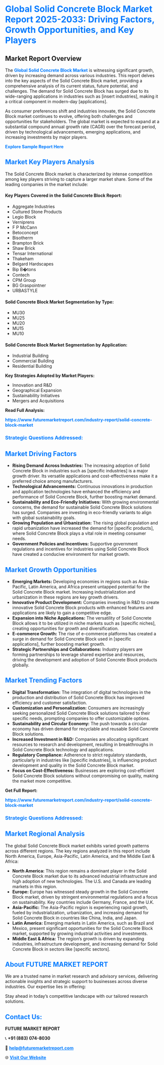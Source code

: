 <h1 style="color: #007BFF;">Global Solid Concrete Block Market Report 2025-2033: Driving Factors, Growth Opportunities, and Key Players</h1>

<section id="overview">
<h2>Market Report Overview</h2>
<p>The <a href="https://www.futuremarketreport.com/industry-report/solid-concrete-block-market" style="color: #007BFF; text-decoration: none;"><strong>Global Solid Concrete Block Market</strong></a> is witnessing significant growth, driven by increasing demand across various industries. This report delves into the key aspects of the Solid Concrete Block market, providing a comprehensive analysis of its current status, future potential, and challenges. The demand for Solid Concrete Block has surged due to its wide-ranging applications in industries such as [insert industries], making it a critical component in modern-day [applications].</p>
<p>As consumer preferences shift and industries innovate, the Solid Concrete Block market continues to evolve, offering both challenges and opportunities for stakeholders. The global market is expected to expand at a substantial compound annual growth rate (CAGR) over the forecast period, driven by technological advancements, emerging applications, and increasing investments by major players.</p>
</section>

<section id="overview">
<p><a href="https://www.futuremarketreport.com/request-sample/reportId=52595" style="color: #007BFF; text-decoration: none;"><strong>Explore Sample Report Here</strong></a></p>
</section>

<section id="key-players">
<h2 style="color: #007BFF;">Market Key Players Analysis</h2>
<p>The Solid Concrete Block market is characterized by intense competition among key players striving to capture a larger market share. Some of the leading companies in the market include:</p>
<h4>Key Players Covered in the Solid Concrete Block Report:</h4>
<ul><li>Aggregate Industries</li><li>Cultured Stone Products</li><li>Legio Block</li><li>Verniprens</li><li>F P McCann</li><li>Betoconcept</li><li>Bisotherm</li><li>Brampton Brick</li><li>Shaw Brick</li><li>Tensar International</li><li>Thakeham</li><li>Belgard Hardscapes</li><li>Bip B�tons</li><li>Contech</li><li>CPM Group</li><li>BG Graspointner</li><li>URBASTYLE</li></ul>
<h4>Solid Concrete Block Market Segmentation by Type:</h4>
<ul><li>MU30</li><li>MU25</li><li>MU20</li><li>MU15</li><li>MU10</li></ul>

<h4>Solid Concrete Block Market Segmentation by Application:</h4>
<ul><li>Industrial Building</li><li>Commercial Building</li><li>Residential Building</li></ul>
<p><strong>Key Strategies Adopted by Market Players:</strong></p>
<ul>
<li>Innovation and R&D</li>
<li>Geographical Expansion</li>
<li>Sustainability Initiatives</li>
<li>Mergers and Acquisitions</li>
</ul>
</section>

<section>
<p><strong>Read Full Analysis: </strong></p><a href="https://www.futuremarketreport.com/industry-report/solid-concrete-block-market" style="color: #007BFF; text-decoration: none;"><strong>https://www.futuremarketreport.com/industry-report/solid-concrete-block-market</strong></a>
<h3 style="color: #007BFF;">Strategic Questions Addressed:</h3>
</section>

<section id="driving-factors">
<h2 style="color: #007BFF;">Market Driving Factors</h2>
<ul>
<li><strong>Rising Demand Across Industries:</strong> The increasing adoption of Solid Concrete Block in industries such as [specific industries] is a major growth driver. Its versatile applications and cost-effectiveness make it a preferred choice among manufacturers.</li>
<li><strong>Technological Advancements:</strong> Continuous innovations in production and application technologies have enhanced the efficiency and performance of Solid Concrete Block, further boosting market demand.</li>
<li><strong>Sustainability and Eco-Friendly Initiatives:</strong> With growing environmental concerns, the demand for sustainable Solid Concrete Block solutions has surged. Companies are investing in eco-friendly variants to align with global sustainability goals.</li>
<li><strong>Growing Population and Urbanization:</strong> The rising global population and rapid urbanization have increased the demand for [specific products], where Solid Concrete Block plays a vital role in meeting consumer needs.</li>
<li><strong>Government Policies and Incentives:</strong> Supportive government regulations and incentives for industries using Solid Concrete Block have created a conducive environment for market growth.</li>
</ul>
</section>

<section id="growth-opportunities">
<h2 style="color: #007BFF;">Market Growth Opportunities</h2>
<ul>
<li><strong>Emerging Markets:</strong> Developing economies in regions such as Asia-Pacific, Latin America, and Africa present untapped potential for the Solid Concrete Block market. Increasing industrialization and urbanization in these regions are key growth drivers.</li>
<li><strong>Innovative Product Development:</strong> Companies investing in R&D to create innovative Solid Concrete Block products with enhanced features and applications are likely to gain a competitive edge.</li>
<li><strong>Expansion into Niche Applications:</strong> The versatility of Solid Concrete Block allows it to be utilized in niche markets such as [specific niches], creating opportunities for growth and diversification.</li>
<li><strong>E-commerce Growth:</strong> The rise of e-commerce platforms has created a surge in demand for Solid Concrete Block used in [specific applications], further boosting market growth.</li>
<li><strong>Strategic Partnerships and Collaborations:</strong> Industry players are forming partnerships to leverage shared expertise and resources, driving the development and adoption of Solid Concrete Block products globally.</li>
</ul>
</section>

<section id="trending-factors">
<h2 style="color: #007BFF;">Market Trending Factors</h2>
<ul>
<li><strong>Digital Transformation:</strong> The integration of digital technologies in the production and distribution of Solid Concrete Block has improved efficiency and customer satisfaction.</li>
<li><strong>Customization and Personalization:</strong> Consumers are increasingly seeking personalized Solid Concrete Block solutions tailored to their specific needs, prompting companies to offer customizable options.</li>
<li><strong>Sustainability and Circular Economy:</strong> The push towards a circular economy has driven demand for recyclable and reusable Solid Concrete Block solutions.</li>
<li><strong>Increased Investment in R&D:</strong> Companies are allocating significant resources to research and development, resulting in breakthroughs in Solid Concrete Block technology and applications.</li>
<li><strong>Regulatory Compliance:</strong> Adherence to strict regulatory standards, particularly in industries like [specific industries], is influencing product development and quality in the Solid Concrete Block market.</li>
<li><strong>Focus on Cost-Effectiveness:</strong> Businesses are exploring cost-efficient Solid Concrete Block solutions without compromising on quality, making the market more competitive.</li>
</ul>
</section>

<section>
<p><strong>Get Full Report: </strong></p><a href="https://www.futuremarketreport.com/industry-report/solid-concrete-block-market" style="color: #007BFF; text-decoration: none;"><strong>https://www.futuremarketreport.com/industry-report/solid-concrete-block-market</strong></a>
<h3 style="color: #007BFF;">Strategic Questions Addressed:</h3>
</section>


<section id="regional-analysis">
<h2 style="color: #007BFF;">Market Regional Analysis</h2>
<p>The global Solid Concrete Block market exhibits varied growth patterns across different regions. The key regions analyzed in this report include North America, Europe, Asia-Pacific, Latin America, and the Middle East & Africa:</p>
<ul>
<li><strong>North America:</strong> This region remains a dominant player in the Solid Concrete Block market due to its advanced industrial infrastructure and high adoption of new technologies. The U.S. and Canada are leading markets in this region.</li>
<li><strong>Europe:</strong> Europe has witnessed steady growth in the Solid Concrete Block market, driven by stringent environmental regulations and a focus on sustainability. Key countries include Germany, France, and the U.K.</li>
<li><strong>Asia-Pacific:</strong> The Asia-Pacific region is experiencing rapid growth, fueled by industrialization, urbanization, and increasing demand for Solid Concrete Block in countries like China, India, and Japan.</li>
<li><strong>Latin America:</strong> Emerging markets in Latin America, such as Brazil and Mexico, present significant opportunities for the Solid Concrete Block market, supported by growing industrial activities and investments.</li>
<li><strong>Middle East & Africa:</strong> The region’s growth is driven by expanding industries, infrastructure development, and increasing demand for Solid Concrete Block in sectors like [specific sectors].</li>
</ul>
</section>

<footer>
<h2 style="color: #007BFF;">About FUTURE MARKET REPORT</h2>
<p>We are a trusted name in market research and advisory services, delivering actionable insights and strategic support to businesses across diverse industries. Our expertise lies in offering:</p>

<p>Stay ahead in today’s competitive landscape with our tailored research solutions.</p>

<h2 style="color: #007BFF;">Contact Us:</h2>
<p><strong>FUTURE MARKET REPORT</strong></p>
<p>📞 <strong>+91 (883) 074-8030</strong></p>
<p>📧 <strong><a href="mailto:help@futuremarketreport.com" style="color: #007BFF;">help@futuremarketreport.com</a></strong></p>
<p>🌐 <strong><a href="https://www.futuremarketreport.com/" style="color: #007BFF;">Visit Our Website</a></strong></p>
</footer>